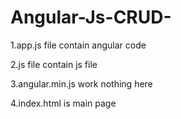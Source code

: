 # Angular-Js-CRUD-
1.app.js file contain angular code 


2.js file contain js file


3.angular.min.js work nothing here 

4.index.html is main page
